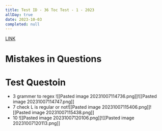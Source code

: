 ```yaml
---
title: Test ID - 36 Toc Test - 1 - 2023
allDay: true
date: 2023-10-03
completed: null
---
```

[LINK](https://uxkhzfstdjcborfuyyknhkhbyfnskrywvveioufkbjkupomnptjwvhbavkysuhi.vercel.app/solution.html?testId=62b1b55b45b9ff36f6109f0c&test_id=4)

# Mistakes in Questions

# Test Questoin
- 3 grammer to regex ![[Pasted image 20231007114736.png]]![[Pasted image 20231007114747.png]]
- 7 check L is regular or not![[Pasted image 20231007115406.png]]![[Pasted image 20231007115438.png]]
- 10 ![[Pasted image 20231007120106.png]]![[Pasted image 20231007120113.png]]
